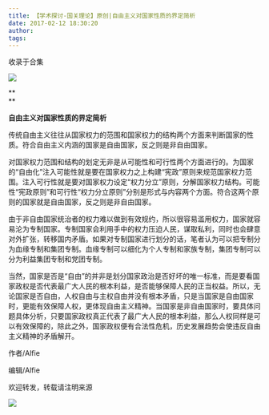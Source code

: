 ```yaml
---
title: 【学术探讨-国关理论】原创|自由主义对国家性质的界定简析
date: 2017-02-12 18:30:20
author: 
tags: 
---
```



收录于合集

  

![](/images/4488/2.gif)

**  
**

**自由主义对国家性质的界定简析**

  

传统自由主义往往从国家权力的范围和国家权力的结构两个方面来判断国家的性质。符合自由主义内涵的国家是自由国家，反之则是非自由国家。

  

对国家权力范围和结构的划定无非是从可能性和可行性两个方面进行的。为国家的“自由化”注入可能性就是要在国家权力之上构建“宪政”原则来规范国家权力范围。注入可行性就是要对国家权力设定“权力分立”原则，分解国家权力结构。可能性“宪政原则”和可行性“权力分立原则”分别是形式与内容两个方面。符合这两个原则的国家就是自由国家，反之则是非自由国家。

由于非自由国家统治者的权力难以做到有效规约，所以很容易滥用权力，国家就容易沦为专制国家。专制国家会利用手中的权力压迫人民，谋取私利，同时也会肆意对外扩张，转移国内矛盾。如果对专制国家进行划分的话，笔者认为可以把专制分为血缘专制和集团专制。血缘专制可以细化为个人专制和家族专制，集团专制可以分为利益集团专制和党团专制。

  

当然，国家是否是“自由”的并非是划分国家政治是否好坏的唯一标准，而是要看国家政权是否代表最广大人民的根本利益，是否能够保障人民的正当权益。所以，无论国家是否自由，人权自由与主权自由并没有根本矛盾，只是当国家是自由国家时，更能有效保障人权，更体现自由主义精神。当国家是非自由国家时，要具体问题具体分析，只要国家政权真正代表了最广大人民的根本利益，那么人权同样是可以有效保障的，除此之外，国家政权便有合法性危机，历史发展趋势会使违反自由主义精神的矛盾解开。

  

  

作者/Alfie

编辑/Alfie

欢迎转发，转载请注明来源

  

![](/images/4488/3.png)

